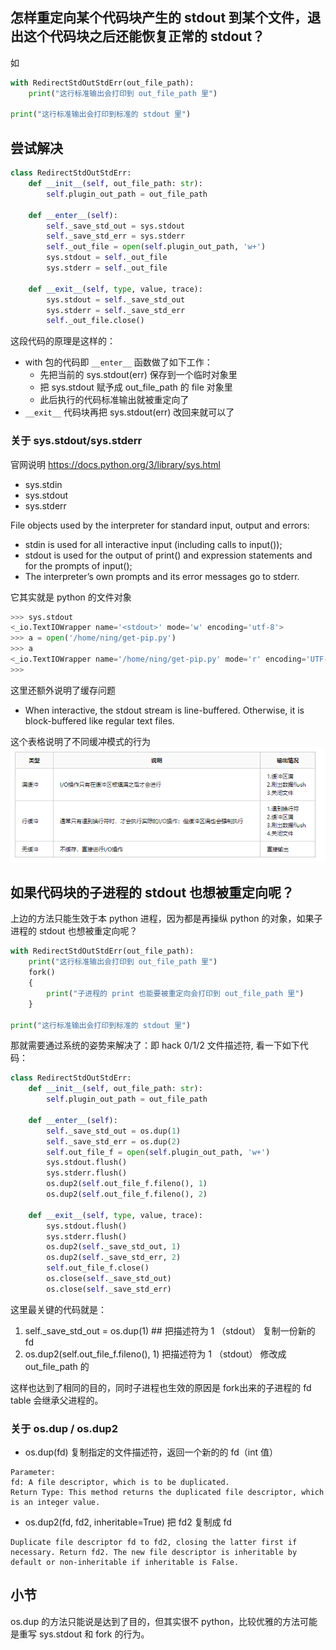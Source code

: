 ## 怎样重定向某个代码块产生的 stdout 到某个文件，退出这个代码块之后还能恢复正常的 stdout？

如
```python
with RedirectStdOutStdErr(out_file_path):
    print("这行标准输出会打印到 out_file_path 里")

print("这行标准输出会打印到标准的 stdout 里")
```


## 尝试解决
```python
class RedirectStdOutStdErr:
    def __init__(self, out_file_path: str):
        self.plugin_out_path = out_file_path

    def __enter__(self):
        self._save_std_out = sys.stdout
        self._save_std_err = sys.stderr
        self._out_file = open(self.plugin_out_path, 'w+')
        sys.stdout = self._out_file
        sys.stderr = self._out_file

    def __exit__(self, type, value, trace):
        sys.stdout = self._save_std_out
        sys.stderr = self._save_std_err
        self._out_file.close()
```
这段代码的原理是这样的：
* with 包的代码即  `__enter__` 函数做了如下工作：
    * 先把当前的 sys.stdout(err) 保存到一个临时对象里
    * 把 sys.stdout 赋予成 out_file_path 的 file 对象里
    * 此后执行的代码标准输出就被重定向了
* `__exit__` 代码块再把 sys.stdout(err) 改回来就可以了


### 关于 sys.stdout/sys.stderr

官网说明 https://docs.python.org/3/library/sys.html

* sys.stdin
* sys.stdout
* sys.stderr

File objects used by the interpreter for standard input, output and errors:

* stdin is used for all interactive input (including calls to input());
* stdout is used for the output of print() and expression statements and for the prompts of input();
* The interpreter’s own prompts and its error messages go to stderr.

它其实就是 python 的文件对象
```python
>>> sys.stdout
<_io.TextIOWrapper name='<stdout>' mode='w' encoding='utf-8'>
>>> a = open('/home/ning/get-pip.py')
>>> a
<_io.TextIOWrapper name='/home/ning/get-pip.py' mode='r' encoding='UTF-8'>
>>>
```



这里还额外说明了缓存问题
* When interactive, the stdout stream is line-buffered. Otherwise, it is block-buffered like regular text files. 

这个表格说明了不同缓冲模式的行为
![alt text](img/企业微信截图_20240204163723.png)

## 如果代码块的子进程的 stdout 也想被重定向呢？

上边的方法只能生效于本 python 进程，因为都是再操纵 python 的对象，如果子进程的 stdout 也想被重定向呢？

```python
with RedirectStdOutStdErr(out_file_path):
    print("这行标准输出会打印到 out_file_path 里")
    fork()
    {
        print("子进程的 print 也能要被重定向会打印到 out_file_path 里")
    }

print("这行标准输出会打印到标准的 stdout 里")
```

那就需要通过系统的姿势来解决了：即 hack 0/1/2 文件描述符, 看一下如下代码：

```python
class RedirectStdOutStdErr:
    def __init__(self, out_file_path: str):
        self.plugin_out_path = out_file_path

    def __enter__(self):
        self._save_std_out = os.dup(1)
        self._save_std_err = os.dup(2)
        self.out_file_f = open(self.plugin_out_path, 'w+')
        sys.stdout.flush()
        sys.stderr.flush()
        os.dup2(self.out_file_f.fileno(), 1)
        os.dup2(self.out_file_f.fileno(), 2)

    def __exit__(self, type, value, trace):
        sys.stdout.flush()
        sys.stderr.flush()
        os.dup2(self._save_std_out, 1)
        os.dup2(self._save_std_err, 2)
        self.out_file_f.close()
        os.close(self._save_std_out)
        os.close(self._save_std_err)
```
这里最关键的代码就是：
1. self._save_std_out = os.dup(1)  ## 把描述符为 1 （stdout） 复制一份新的 fd
2. os.dup2(self.out_file_f.fileno(), 1) 把描述符为 1 （stdout） 修改成 out_file_path 的

这样也达到了相同的目的，同时子进程也生效的原因是 fork出来的子进程的 fd table 会继承父进程的。


### 关于 os.dup / os.dup2

* os.dup(fd)
复制指定的文件描述符，返回一个新的的 fd（int 值）
```
Parameter: 
fd: A file descriptor, which is to be duplicated. 
Return Type: This method returns the duplicated file descriptor, which is an integer value. 
```

* os.dup2(fd, fd2, inheritable=True)
把 fd2 复制成 fd
```
Duplicate file descriptor fd to fd2, closing the latter first if necessary. Return fd2. The new file descriptor is inheritable by default or non-inheritable if inheritable is False.
```


## 小节

os.dup 的方法只能说是达到了目的，但其实很不 python，比较优雅的方法可能是重写 sys.stdout 和 fork 的行为。
